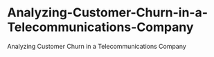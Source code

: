 # Analyzing-Customer-Churn-in-a-Telecommunications-Company
Analyzing Customer Churn in a Telecommunications Company
